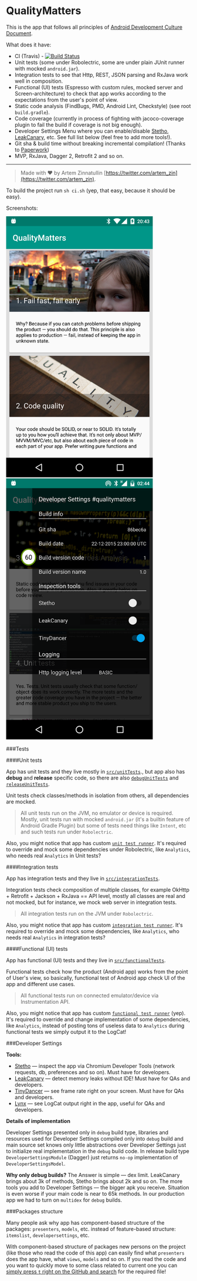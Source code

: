 # QualityMatters

This is the app that follows all principles of [Android Development Culture Document](http://artemzin.com/blog/android-development-culture-the-document-qualitymatters/).

What does it have:

* CI (Travis) - [![Build Status](https://travis-ci.org/artem-zinnatullin/qualitymatters.svg?branch=master)](https://travis-ci.org/artem-zinnatullin/qualitymatters)
* Unit tests (some under Robolectric, some are under plain JUnit runner with mocked `android.jar`).
* Integration tests to see that Http, REST, JSON parsing and RxJava work well in composition.
* Functional (UI) tests (Espresso with custom rules, mocked server and Screen-architecture) to check that app works according to the expectations from the user's point of view.
* Static code analysis (FindBugs, PMD, Android Lint, Checkstyle) (see root `build.gradle`).
* Code coverage (currently in process of fighting with jacoco-coverage plugin to fail the build if coverage is not big enough).
* Developer Settings Menu where you can enable/disable [Stetho](http://facebook.github.io/stetho/), [LeakCanary](https://github.com/square/leakcanary), etc. See full list below (feel free to add more tools!).
* Git sha & build time without breaking incremental compilation! (Thanks to [Paperwork](https://github.com/zsoltk/paperwork))
* MVP, RxJava, Dagger 2, Retrofit 2 and so on.

---
>Made with ❤️ by Artem Zinnatullin [https://twitter.com/artem_zin](https://twitter.com/artem_zin).

To build the project run `sh ci.sh` (yep, that easy, because it should be easy).

Screenshots:

<img src="/site/screenshot1.png" width="400"> <img src="/site/screenshot2.png" width="400">

###Tests

####Unit tests

App has unit tests and they live mostly in [`src/unitTests`](/app/src/unitTests/)., but app also has **debug** and **release** specific code, so there are also [`debugUnitTests`](/app/src/debugUnitTests/) and [`releaseUnitTests`](/app/src/releaseUnitTests/).

Unit tests check classes/methods in isolation from others, all dependencies are mocked.

>All unit tests run on the JVM, no emulator or device is required.
Mostly, unit tests run with mocked `android.jar` (it's a builtin feature of Android Gradle Plugin) but some of tests need things like `Intent`, etc and such tests run under `Robolectric`.

Also, you might notice that app has custom [`unit test runner`](/app/src/unitTests/java/com/artemzin/qualitymatters/QualityMattersRobolectricUnitTestRunner.java). It's required to override and mock some dependencies under Robolectric, like `Analytics`, who needs real `Analytics` in Unit tests?

####Integration tests

App has integration tests and they live in [`src/integrationTests`](/app/src/integrationTests/).

Integration tests check composition of multiple classes, for example OkHttp + Retrofit + Jackson + RxJava == API level, mostly all classes are real and not mocked, but for instance, we mock web server in integration tests.

>All integration tests run on the JVM under `Robolectric`.

Also, you might notice that app has custom [`integration test runner`](/app/src/integrationTests/java/com/artemzin/qualitymatters/QualityMattersIntegrationRobolectricTestRunner.java). It's required to override and mock some dependencies, like `Analytics`, who needs real `Analytics` in integration tests?

####Functional (UI) tests

App has functional (UI) tests and they live in [`src/functionalTests`](/app/src/functionalTests/).

Functional tests check how the product (Android app) works from the point of User's view, so basically, functional test of Android app check UI of the app and different use cases.

>All functional tests run on connected emulator/device via Instrumentation API.

Also, you might notice that app has custom [`functional test runner`](/app/src/functionalTests/java/com/artemzin/qualitymatters/functional_tests/QualityMattersFunctionalTestsRunner.java) (yep). It's required to override and change implementation of some dependencies, like `Analytics`, instead of posting tons of useless data to `Analytics` during functional tests we simply output it to the LogCat!

###Developer Settings

**Tools:**

* [Stetho](http://facebook.github.io/stetho/) — inspect the app via Chromium Developer Tools (network requests, db, preferences and so on). Must have for developers.
* [LeakCanary](https://github.com/square/leakcanary) — detect memory leaks without IDE! Must have for QAs and developers.
* [TinyDancer](https://github.com/brianPlummer/TinyDancer) — see frame rate right on your screen. Must have for QAs and developers.
* [Lynx](https://github.com/pedrovgs/Lynx) — see LogCat output right in the app, useful for QAs and developers.

**Details of implementation**

Developer Settings presented only in `debug` build type, libraries and resources used for Developer Settings compiled only into `debug` build and main source set knows only little abstractions over Developer Settings just to initialize real implementation in the `debug` build code. In release build type `DeveloperSettingsModule` (Dagger) just returns `no-op` implementation of `DeveloperSettingsModel`.

**Why only debug builds?**
The Answer is simple — dex limit. LeakCanary brings about 3k of methods, Stetho brings about 2k and so on. The more tools you add to Developer Settings — the bigger apk you receive. Situation is even worse if your main code is near to 65k methods. In our production app we had to turn on `multidex` for `debug` builds.

###Packages structure

Many people ask why app has component-based structure of the packages: `presenters`, `models`, etc. instead of feature-based structure: `itemslist`, `developersettings`, etc.

With component-based structure of packages new persons on the project (like those who read the code of this app) can easily find what `presenters` does the app have, what `views`, `models` and so on. If you read the code and you want to quickly move to some class related to current one you can [simply press `t` right on the GitHub and search](https://github.com/blog/793-introducing-the-file-finder) for the required file!
